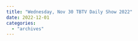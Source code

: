 ```yaml
---
title: "Wednesday, Nov 30 TBTV Daily Show 2022"
date: 2022-12-01
categories: 
  - "archives"
---
```



